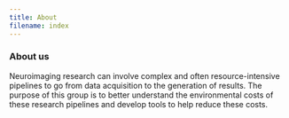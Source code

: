 ```yaml
---
title: About
filename: index
--- 
```


### About us

Neuroimaging research can involve complex and often resource-intensive pipelines to go from data acquisition to the generation of results. The purpose of this group is to better understand the environmental costs of these research pipelines and develop tools to help reduce these costs. 
